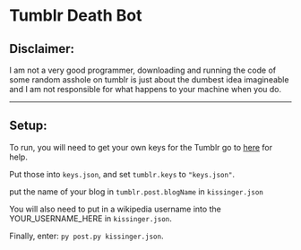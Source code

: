 # Tumblr Death Bot

## Disclaimer:

I am not a very good programmer, downloading and running the code of some random asshole on tumblr is just about the dumbest idea imagineable and I am not responsible for what happens to your machine when you do.

---

## Setup:

To run, you will need to get your own keys for the Tumblr go to [here](https://www.tumblr.com/docs/en/api/v2) for help.

Put those into `keys.json`, and set `tumblr.keys` to `"keys.json"`.  

put the name of your blog in `tumblr.post.blogName` in `kissinger.json`

You will also need to put in a wikipedia username into the YOUR_USERNAME_HERE in `kissinger.json`.

Finally, enter: `py post.py kissinger.json`.
